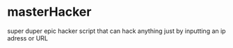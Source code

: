 # masterHacker
super duper epic hacker script that can hack anything just by inputting an ip adress or URL
